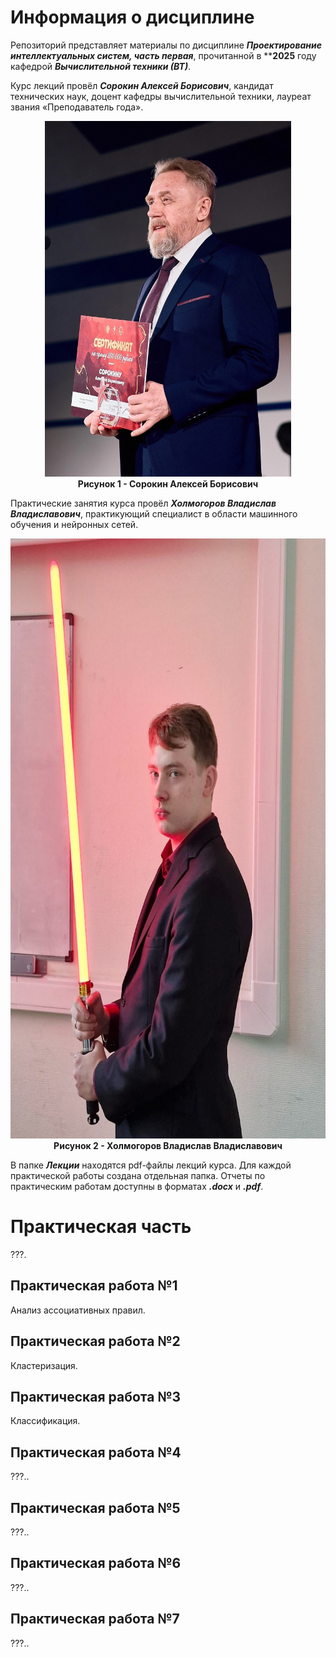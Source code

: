 # Информация о дисциплине

Репозиторий представляет материалы по дисциплине ***Проектирование интеллектуальных систем, часть первая***, прочитанной в ****2025** году кафедрой ***Вычислительной техники (ВТ)***.

Курс лекций провёл
***Сорокин Алексей Борисович***,
кандидат технических наук, доцент кафедры вычислительной техники,
лауреат звания «Преподаватель года».
<p align="center">
  <img src="Images/Сорокин_Алексей_Борисович.jpg" alt="Сорокин Алексей Борисович" width="394" height="569">
  <br>
  <strong>Рисунок 1 - Сорокин Алексей Борисович</strong>
</p>

Практические занятия курса провёл
***Холмогоров Владислав Владиславович***,
практикующий специалист в области машинного обучения и нейронных сетей.
<p align="center">
  <img src="Images/Холмогоров_Владислав_Владиславович.jpg" alt="Холмогоров Владислав Владиславович" width="720" height="960">
  <br>
  <strong>Рисунок 2 - Холмогоров Владислав Владиславович</strong>
</p>

В папке ***Лекции*** находятся pdf-файлы лекций курса. Для каждой практической работы создана отдельная папка. Отчеты по практическим работам доступны в форматах ***.docx*** и ***.pdf***.

# Практическая часть

???.

## Практическая работа №1

Анализ ассоциативных правил.

## Практическая работа №2

Кластеризация.

## Практическая работа №3

Классификация.

## Практическая работа №4

???..

## Практическая работа №5

???..

## Практическая работа №6

???..

## Практическая работа №7

???..